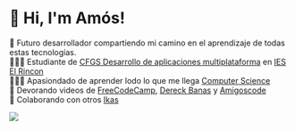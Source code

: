 
# 👋 Hi, I'm Amós!
🌷 Futuro desarrollador compartiendo mi camino en el aprendizaje de todas estas tecnologías.<br/>
👩🏻‍💻 Estudiante de [CFGS Desarrollo de aplicaciones multiplataforma](https://todofp.es/que-estudiar/loe/informatica-comunicaciones/des-aplicaciones-multiplataforma.html) en [IES El Rincon](https://www3.gobiernodecanarias.org/medusa/edublog/ieselrincon/)<br/>
👩🏻‍🎓 Apasiondado de aprender lodo lo que me llega [Computer Science](https://cs50.harvard.edu/x/2024/) <br/>
🎨 Devorando videos de [FreeCodeCamp](https://www.youtube.com/@freecodecamp/playlists), [Dereck Banas](https://www.youtube.com/@derekbanas/playlists) y [Amigoscode](https://www.youtube.com/@amigoscode/playlists)<br/>
💭 Colaborando con otros [Ikas](https://ikas73.github.io/)<br/>

<!-- GitHub stats from https://github.com/anuraghazra/github-readme-stats -->
![](https://github-readme-stats.vercel.app/api?username=EstudiaGit&theme=radical&hide_border=false&include_all_commits=true&count_private=true)<br/>
